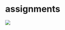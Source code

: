# assignments

![](https://user-images.githubusercontent.com/113172138/215276924-4e025efb-8083-4e84-b7d6-0f028c7b6c66.png)
